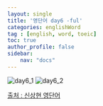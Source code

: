 ```yaml
---
layout: single
title: '영단어 day6 -ful'
categories: englishWord
tag : [english, word, toeic]
toc: true
author_profile: false
sidebar:
    nav: "docs"
---
```



![day6_1](https://ingu627.github.io/images/english/day6_1.jpg)
![day6_2](https://ingu627.github.io/images/english/day6_2.jpg)



[출처 : 신상현 영단어](https://www.aladin.co.kr/shop/wproduct.aspx?ItemId=126278788)